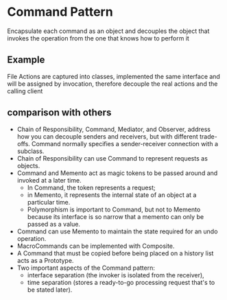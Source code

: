 Command Pattern
==================
Encapsulate each command as an object
and decouples the object that invokes the operation from the one that knows how to perform it

Example
---------
File Actions are captured into classes, implemented the same interface and will be assigned by invocation,
therefore decouple the real actions and the calling client

comparison with others
----------------------
- Chain of Responsibility, Command, Mediator, and Observer, address how you can decouple senders and receivers, but with different trade-offs.
Command normally specifies a sender-receiver connection with a subclass.
- Chain of Responsibility can use Command to represent requests as objects.
- Command and Memento act as magic tokens to be passed around and invoked at a later time.
    - In Command, the token represents a request; 
    - in Memento, it represents the internal state of an object at a particular time.
    - Polymorphism is important to Command, but not to Memento because its interface is so narrow that a memento can only be passed as a value.
- Command can use Memento to maintain the state required for an undo operation.
- MacroCommands can be implemented with Composite.
- A Command that must be copied before being placed on a history list acts as a Prototype.
- Two important aspects of the Command pattern: 
    - interface separation (the invoker is isolated from the receiver),
    - time separation (stores a ready-to-go processing request that's to be stated later).